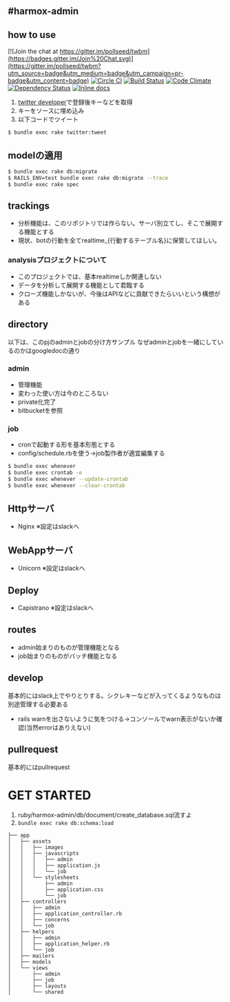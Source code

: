 #harmox-admin
---
## how to use

[![Join the chat at https://gitter.im/pollseed/twbm](https://badges.gitter.im/Join%20Chat.svg)](https://gitter.im/pollseed/twbm?utm_source=badge&utm_medium=badge&utm_campaign=pr-badge&utm_content=badge)
[![Circle CI](https://circleci.com/gh/pollseed/twbm/tree/develop.svg?style=svg)](https://circleci.com/gh/pollseed/twbm/tree/develop)
[![Build Status](https://travis-ci.org/pollseed/twbm.svg)](https://travis-ci.org/pollseed/twbm)
[![Code Climate](https://codeclimate.com/github/pollseed/twbm/badges/gpa.svg)](https://codeclimate.com/github/pollseed/twbm)
[![Dependency Status](https://gemnasium.com/pollseed/twbm.svg)](https://gemnasium.com/pollseed/twbm)
[![Inline docs](http://inch-ci.org/github/pollseed/twbm.svg?branch=master&style=shields)](http://inch-ci.org/github/pollseed/twbm)


1. [twitter developer](https://apps.twitter.com/)で登録後キーなどを取得
2. キーをソースに埋め込み
3. 以下コードでツイート

```
$ bundle exec rake twitter:tweet
```

## modelの適用

```.sh
$ bundle exec rake db:migrate
$ RAILS_ENV=test bundle exec rake db:migrate --trace
$ bundle exec rake spec
```
## trackings
* 分析機能は、このリポジトリでは作らない。サーバ別立てし、そこで展開する機能とする
* 現状、botの行動を全てrealtime_{行動するテーブル名}に保管してほしい。

### analysisプロジェクトについて
* このプロジェクトでは、基本realtimeしか関連しない
* データを分析して展開する機能として君臨する
* クローズ機能しかないが、今後はAPIなどに貢献できたらいいという構想がある

## directory
以下は、このpjのadminとjobの分け方サンプル
なぜadminとjobを一緒にしているのかはgoogledocの通り

### admin
* 管理機能
* 変わった使い方は今のところない
* private化完了
* bitbucketを参照

### job
* cronで起動する形を基本形態とする
* config/schedule.rbを使う→job製作者が適宜編集する

```.sh
$ bundle exec whenever
$ bundle exec crontab -e
$ bundle exec whenever --update-crontab
$ bundle exec whenever --clear-crontab
```

## Httpサーバ
* Nginx
※設定はslackへ

## WebAppサーバ
* Unicorn
※設定はslackへ

## Deploy
* Capistrano
※設定はslackへ

## routes
* admin始まりのものが管理機能となる
* job始まりのものがバッチ機能となる

## develop
基本的にはslack上でやりとりする。シクレキーなどが入ってくるようなものは別途管理する必要ある

* rails warnを出さないように気をつける→コンソールでwarn表示がないか確認(当然errorはありえない)

## pullrequest
基本的にはpullrequest

# GET STARTED

1. ruby/harmox-admin/db/document/create_database.sql流すよ
2. `bundle exec rake db:schema:load`

```
├── app
│   ├── assets
│   │   ├── images
│   │   ├── javascripts
│   │   │   ├── admin
│   │   │   ├── application.js
│   │   │   └── job
│   │   └── stylesheets
│   │       ├── admin
│   │       ├── application.css
│   │       └── job
│   ├── controllers
│   │   ├── admin
│   │   ├── application_controller.rb
│   │   ├── concerns
│   │   └── job
│   ├── helpers
│   │   ├── admin
│   │   ├── application_helper.rb
│   │   └── job
│   ├── mailers
│   ├── models
│   └── views
│       ├── admin
│       ├── job
│       ├── layouts
│       └── shared
```
